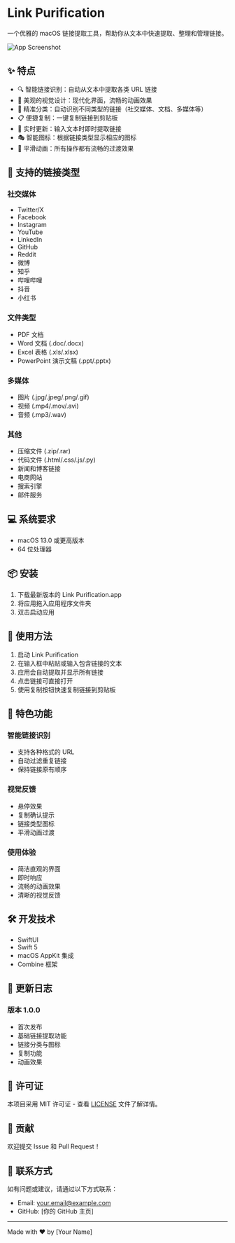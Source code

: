 # Link Purification

一个优雅的 macOS 链接提取工具，帮助你从文本中快速提取、整理和管理链接。

![App Screenshot](screenshots/app.png)

## ✨ 特点

- 🔍 智能链接识别：自动从文本中提取各类 URL 链接
- 🎨 美观的视觉设计：现代化界面，流畅的动画效果
- 🎯 精准分类：自动识别不同类型的链接（社交媒体、文档、多媒体等）
- 📋 便捷复制：一键复制链接到剪贴板
- 🔄 实时更新：输入文本时即时提取链接
- 🎭 智能图标：根据链接类型显示相应的图标
- 💫 平滑动画：所有操作都有流畅的过渡效果

## 🚀 支持的链接类型

### 社交媒体
- Twitter/X
- Facebook
- Instagram
- YouTube
- LinkedIn
- GitHub
- Reddit
- 微博
- 知乎
- 哔哩哔哩
- 抖音
- 小红书

### 文件类型
- PDF 文档
- Word 文档 (.doc/.docx)
- Excel 表格 (.xls/.xlsx)
- PowerPoint 演示文稿 (.ppt/.pptx)

### 多媒体
- 图片 (.jpg/.jpeg/.png/.gif)
- 视频 (.mp4/.mov/.avi)
- 音频 (.mp3/.wav)

### 其他
- 压缩文件 (.zip/.rar)
- 代码文件 (.html/.css/.js/.py)
- 新闻和博客链接
- 电商网站
- 搜索引擎
- 邮件服务

## 💻 系统要求

- macOS 13.0 或更高版本
- 64 位处理器

## 📦 安装

1. 下载最新版本的 Link Purification.app
2. 将应用拖入应用程序文件夹
3. 双击启动应用

## 🎯 使用方法

1. 启动 Link Purification
2. 在输入框中粘贴或输入包含链接的文本
3. 应用会自动提取并显示所有链接
4. 点击链接可直接打开
5. 使用复制按钮快速复制链接到剪贴板

## 🎨 特色功能

### 智能链接识别
- 支持各种格式的 URL
- 自动过滤重复链接
- 保持链接原有顺序

### 视觉反馈
- 悬停效果
- 复制确认提示
- 链接类型图标
- 平滑动画过渡

### 使用体验
- 简洁直观的界面
- 即时响应
- 流畅的动画效果
- 清晰的视觉反馈

## 🛠 开发技术

- SwiftUI
- Swift 5
- macOS AppKit 集成
- Combine 框架

## 📝 更新日志

### 版本 1.0.0
- 首次发布
- 基础链接提取功能
- 链接分类与图标
- 复制功能
- 动画效果

## 📄 许可证

本项目采用 MIT 许可证 - 查看 [LICENSE](LICENSE) 文件了解详情。

## 🤝 贡献

欢迎提交 Issue 和 Pull Request！

## 📮 联系方式

如有问题或建议，请通过以下方式联系：
- Email: your.email@example.com
- GitHub: [你的 GitHub 主页]

---

Made with ❤️ by [Your Name] 